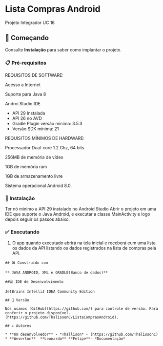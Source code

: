 # Lista Compras Android

Projeto Integrador UC 16

## 🚀 Começando

Consulte **Instalação** para saber como implantar o projeto.

### 📋 Pré-requisitos

REQUISITOS DE SOFTWARE:

Acesso a Internet

Suporte para Java 8

Androi Studio IDE
  - API 29 Instalada
  - API 26 no AVD
  - Gradle Plugin versão miníma: 3.5.3
  - Versão SDK mínima: 21
 
REQUISITOS MÍNIMOS DE HARDWARE:

Processador Dual-core 1.2 Ghz, 64 bits

256MB de memória de vídeo

1GB de memória ram

1GB de armazenamento livre

Sistema operacional Android 8.0.

### 🔧 Instalação

Ter nó minimo a API 29 instalado no Android Studio
Abrir o projeto em uma IDE que suporte o Java Android, e executar a classe MainActivity e logo depois seguir os passos abaixo:

### ✅ Executando

1.  O app quando executado abrirá na tela inicial e receberá eum uma lista os dados da API listando os dados registrados na lista de compras pela API.

```
## 🛠️ Construído com

** JAVA ANDROID, XML e GRADLE(Banco de dados)**

##💻 IDE de Desenvolvimento

JetBrains IntelliJ IDEA Community Edition

## 📌 Versão

Nós usamos [GitHub](https://github.com/) para controle de versão. Para conferir o projeto disponível. (https://github.com/ThalissonC/ListaComprasAndroid). 

## ✒️ Autores

* **Um desenvolvedor** - *Thallison* - (https://github.com/ThalissonC)
* **Weverton**  **Leonardo** **Felipe**- *Documentação* 
